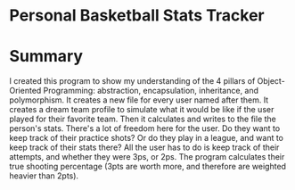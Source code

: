 # Personal Basketball Stats Tracker

# Summary

I created this program to show my understanding of the 4 pillars of Object-Oriented Programming: abstraction, encapsulation, inheritance, and polymorphism. 
It creates a new file for every user named after them. It creates a dream team profile to simulate what it would be like if the user played for their favorite team. 
Then it calculates and writes to the file the person's stats. There's a lot of freedom here for the user. Do they want to keep track of their practice shots? 
Or do they play in a league, and want to keep track of their stats there? All the user has to do is keep track of their attempts, and whether they were 3ps, or 2ps. 
The program calculates their true shooting percentage (3pts are worth more, and therefore are weighted heavier than 2pts). 

